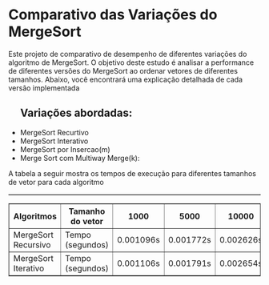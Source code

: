 <h1>Comparativo das Variações do MergeSort</h1>

<p>Este projeto de comparativo de desempenho de diferentes variações do algoritmo de MergeSort. O objetivo deste estudo é analisar a performance de diferentes versões do MergeSort ao ordenar vetores de diferentes tamanhos. Abaixo, você encontrará uma explicação detalhada de cada versão implementada</p>
<ul>
  <h2>
    Variações abordadas:
  </h2>
  <li>
    MergeSort Recurtivo
  </li>
    <li>
    MergeSort Interativo
  </li>
  <li>
    MergeSort por Insercao(m)
  </li>
  <li>
    Merge Sort com Multiway Merge(k):
  </li>
</ul>
A tabela a seguir mostra os tempos de execução para diferentes tamanhos de vetor para cada algoritmo

<table border="1">
<table border="1">
  <thead>
    <tr>
      <th>Algoritmos</th>
      <th>Tamanho do vetor</th>
      <th>1000</th>
      <th>5000</th>
      <th>10000</th>
      <th>50000</th>
      <th>100000</th>
      <th>500000</th>
      <th>1000000</th>
    </tr>
  </thead>
  <tbody>
    <tr>
      <td>MergeSort Recursivo</td>
      <td>Tempo (segundos)</td>
      <td>0.001096s</td>
      <td>0.001772s</td>
      <td>0.002626s</td>
      <td>0.010414s</td>
      <td>0.020198s</td>
      <td>0.104404s</td>
      <td>0.211197s</td>
    </tr>
    <tr>
      <td>MergeSort Iterativo</td>
      <td>Tempo (segundos)</td>
      <td>0.001106s</td>
      <td>0.001791s</td>
      <td>0.002654s</td>
      <td>0.010003s</td>
      <td>0.020381s</td>
      <td>0.099665s</td>
      <td>0.202949s</td>
    </tr>
  </tbody>
</table>

